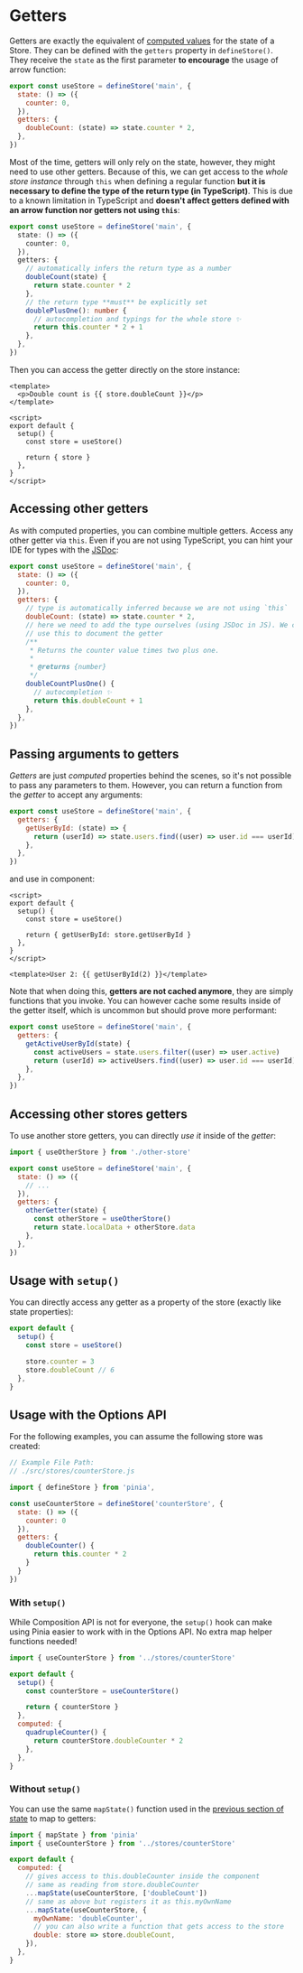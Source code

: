 # Getters

Getters are exactly the equivalent of [computed values](https://v3.vuejs.org/guide/reactivity-computed-watchers.html#computed-values) for the state of a Store. They can be defined with the `getters` property in `defineStore()`. They receive the `state` as the first parameter **to encourage** the usage of arrow function:

```js
export const useStore = defineStore('main', {
  state: () => ({
    counter: 0,
  }),
  getters: {
    doubleCount: (state) => state.counter * 2,
  },
})
```

Most of the time, getters will only rely on the state, however, they might need to use other getters. Because of this, we can get access to the _whole store instance_ through `this` when defining a regular function **but it is necessary to define the type of the return type (in TypeScript)**. This is due to a known limitation in TypeScript and **doesn't affect getters defined with an arrow function nor getters not using `this`**:

```ts
export const useStore = defineStore('main', {
  state: () => ({
    counter: 0,
  }),
  getters: {
    // automatically infers the return type as a number
    doubleCount(state) {
      return state.counter * 2
    },
    // the return type **must** be explicitly set
    doublePlusOne(): number {
      // autocompletion and typings for the whole store ✨
      return this.counter * 2 + 1
    },
  },
})
```

Then you can access the getter directly on the store instance:

```vue
<template>
  <p>Double count is {{ store.doubleCount }}</p>
</template>

<script>
export default {
  setup() {
    const store = useStore()

    return { store }
  },
}
</script>
```

## Accessing other getters

As with computed properties, you can combine multiple getters. Access any other getter via `this`. Even if you are not using TypeScript, you can hint your IDE for types with the [JSDoc](https://jsdoc.app/tags-returns.html):

```js
export const useStore = defineStore('main', {
  state: () => ({
    counter: 0,
  }),
  getters: {
    // type is automatically inferred because we are not using `this`
    doubleCount: (state) => state.counter * 2,
    // here we need to add the type ourselves (using JSDoc in JS). We can also
    // use this to document the getter
    /**
     * Returns the counter value times two plus one.
     *
     * @returns {number}
     */
    doubleCountPlusOne() {
      // autocompletion ✨
      return this.doubleCount + 1
    },
  },
})
```

## Passing arguments to getters

_Getters_ are just _computed_ properties behind the scenes, so it's not possible to pass any parameters to them. However, you can return a function from the _getter_ to accept any arguments:

```js
export const useStore = defineStore('main', {
  getters: {
    getUserById: (state) => {
      return (userId) => state.users.find((user) => user.id === userId)
    },
  },
})
```

and use in component:

```vue
<script>
export default {
  setup() {
    const store = useStore()

    return { getUserById: store.getUserById }
  },
}
</script>

<template>User 2: {{ getUserById(2) }}</template>
```

Note that when doing this, **getters are not cached anymore**, they are simply functions that you invoke. You can however cache some results inside of the getter itself, which is uncommon but should prove more performant:

```js
export const useStore = defineStore('main', {
  getters: {
    getActiveUserById(state) {
      const activeUsers = state.users.filter((user) => user.active)
      return (userId) => activeUsers.find((user) => user.id === userId)
    },
  },
})
```

## Accessing other stores getters

To use another store getters, you can directly _use it_ inside of the _getter_:

```js
import { useOtherStore } from './other-store'

export const useStore = defineStore('main', {
  state: () => ({
    // ...
  }),
  getters: {
    otherGetter(state) {
      const otherStore = useOtherStore()
      return state.localData + otherStore.data
    },
  },
})
```

## Usage with `setup()`

You can directly access any getter as a property of the store (exactly like state properties):

```js
export default {
  setup() {
    const store = useStore()

    store.counter = 3
    store.doubleCount // 6
  },
}
```

## Usage with the Options API

For the following examples, you can assume the following store was created:

```js
// Example File Path:
// ./src/stores/counterStore.js

import { defineStore } from 'pinia',

const useCounterStore = defineStore('counterStore', {
  state: () => ({
    counter: 0
  }),
  getters: {
    doubleCounter() {
      return this.counter * 2
    }
  }
})
```

### With `setup()`

While Composition API is not for everyone, the `setup()` hook can make using Pinia easier to work with in the Options API. No extra map helper functions needed!

```js
import { useCounterStore } from '../stores/counterStore'

export default {
  setup() {
    const counterStore = useCounterStore()

    return { counterStore }
  },
  computed: {
    quadrupleCounter() {
      return counterStore.doubleCounter * 2
    },
  },
}
```

### Without `setup()`

You can use the same `mapState()` function used in the [previous section of state](./state.md#options-api) to map to getters:

```js
import { mapState } from 'pinia'
import { useCounterStore } from '../stores/counterStore'

export default {
  computed: {
    // gives access to this.doubleCounter inside the component
    // same as reading from store.doubleCounter
    ...mapState(useCounterStore, ['doubleCount'])
    // same as above but registers it as this.myOwnName
    ...mapState(useCounterStore, {
      myOwnName: 'doubleCounter',
      // you can also write a function that gets access to the store
      double: store => store.doubleCount,
    }),
  },
}
```
